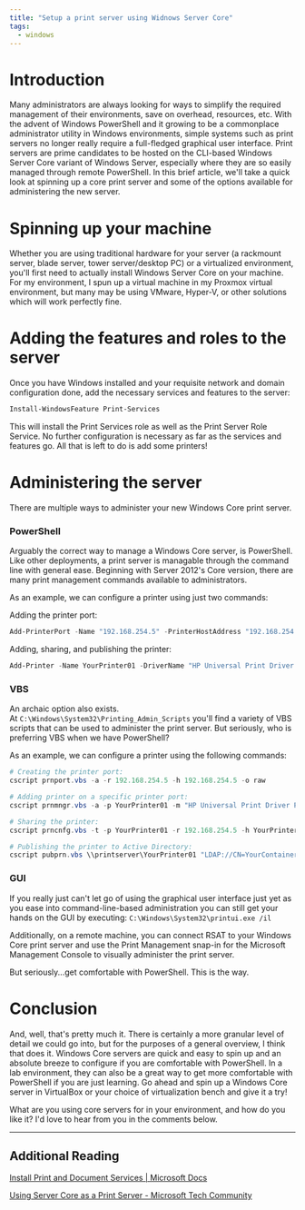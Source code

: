 ```yaml
---
title: "Setup a print server using Widnows Server Core"
tags:
  - windows
---
```


# Introduction

Many administrators are always looking for ways to simplify the required management of their environments, save on overhead, resources, etc. With the advent of Windows PowerShell and it growing to be a commonplace administrator utility in Windows environments, simple systems such as print servers no longer really require a full-fledged graphical user interface. Print servers are prime candidates to be hosted on the CLI-based Windows Server Core variant of Windows Server, especially where they are so easily managed through remote PowerShell. In this brief article, we'll take a quick look at spinning up a core print server and some of the options available for administering the new server.

# Spinning up your machine

Whether you are using traditional hardware for your server (a rackmount server, blade server, tower server/desktop PC) or a virtualized environment, you'll first need to actually install Windows Server Core on your machine. For my environment, I spun up a virtual machine in my Proxmox virtual environment, but many may be using VMware, Hyper-V, or other solutions which will work perfectly fine.

# Adding the features and roles to the server

Once you have Windows installed and your requisite network and domain configuration done, add the necessary services and features to the server:

```PowerShell
Install-WindowsFeature Print-Services
```

This will install the Print Services role as well as the Print Server Role Service. No further configuration is necessary as far as the services and features go. All that is left to do is add some printers!

# Administering the server

There are multiple ways to administer your new Windows Core print server.

### PowerShell

Arguably the correct way to manage a Windows Core server, is PowerShell. Like other deployments, a print server is managable through the command line with general ease. Beginning with Server 2012's Core version, there are many print management commands available to administrators.

As an example, we can configure a printer using just two commands:

Adding the printer port:

```PowerShell
Add-PrinterPort -Name "192.168.254.5" -PrinterHostAddress "192.168.254.5"
```

Adding, sharing, and publishing the printer:
```PowerShell
Add-Printer -Name YourPrinter01 -DriverName "HP Universal Print Driver PCL6" -PortName 192.168.254.5 -Shared -ShareName "YourPrinter01" -Published
```

### VBS

An archaic option also exists. At `C:\Windows\System32\Printing_Admin_Scripts` you'll find a variety of VBS scripts that can be used to administer the print server. But seriously, who is preferring VBS when we have PowerShell?

As an example, we can configure a printer using the following commands:


```PowerShell
# Creating the printer port:
cscript prnport.vbs -a -r 192.168.254.5 -h 192.168.254.5 -o raw

# Adding printer on a specific printer port:
cscript prnmngr.vbs -a -p YourPrinter01 -m "HP Universal Print Driver PCL6" -r 192.168.254.5

# Sharing the printer:
cscript prncnfg.vbs -t -p YourPrinter01 -r 192.168.254.5 -h YourPrinter01 +shared -direct -m "Default printer for HR" -l "YourDesiredLocation"

# Publishing the printer to Active Directory:
cscript pubprn.vbs \\printserver\YourPrinter01 "LDAP://CN=YourContainer,DC=YourDomain,DC=com"
```


### GUI

If you really just can't let go of using the graphical user interface just yet as you ease into command-line-based administration you can still get your hands on the GUI by executing: `C:\Windows\System32\printui.exe /il`

Additionally, on a remote machine, you can connect RSAT to your Windows Core print server and use the Print Management snap-in for the Microsoft Management Console to visually administer the print server.

But seriously...get comfortable with PowerShell. This is the way.

# Conclusion

And, well, that's pretty much it. There is certainly a more granular level of detail we could go into, but for the purposes of a general overview, I think that does it. Windows Core servers are quick and easy to spin up and an absolute breeze to configure if you are comfortable with PowerShell. In a lab environment, they can also be a great way to get more comfortable with PowerShell if you are just learning. Go ahead and spin up a Windows Core server in VirtualBox or your choice of virtualization bench and give it a try!

What are you using core servers for in your environment, and how do you like it? I'd love to hear from you in the comments below.

---

## Additional Reading

[Install Print and Document Services | Microsoft Docs](https://www.blogger.com/blog/post/edit/8562458718891840214/175097051257976925#)

[Using Server Core as a Print Server - Microsoft Tech Community](https://www.blogger.com/blog/post/edit/8562458718891840214/175097051257976925#)